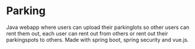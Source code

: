 # Parking
Java webapp where users can upload their parkinglots so other users can rent them out, each user can rent out from others or rent out their parkingspots to others. 
Made with spring boot, spring security and vue.js.